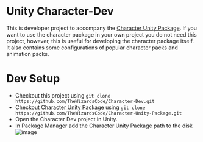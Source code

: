 # Unity Character-Dev
This is developer project to accompany the [Character Unity Package](https://github.com/TheWizardsCode/Character-Unity-Package). 
If you want to use the character package in your own project you do not need this project, however, this is useful for developing
the character package itself. It also contains some configurations of popular character packs and animation packs. 

# Dev Setup

  * Checkout this project using `git clone https://github.com/TheWizardsCode/Character-Dev.git`
  * Checkout [Character Unity Package](https://github.com/TheWizardsCode/Character-Unity-Package) using `git clone https://github.com/TheWizardsCode/Character-Unity-Package.git`
  * Open the Character Dev project in Unity.
  * In Package Manager add the Character Unity Package path to the disk ![image](https://user-images.githubusercontent.com/250240/159505725-4bc5311b-c8a5-4128-9d64-58e6b6259abd.png)

